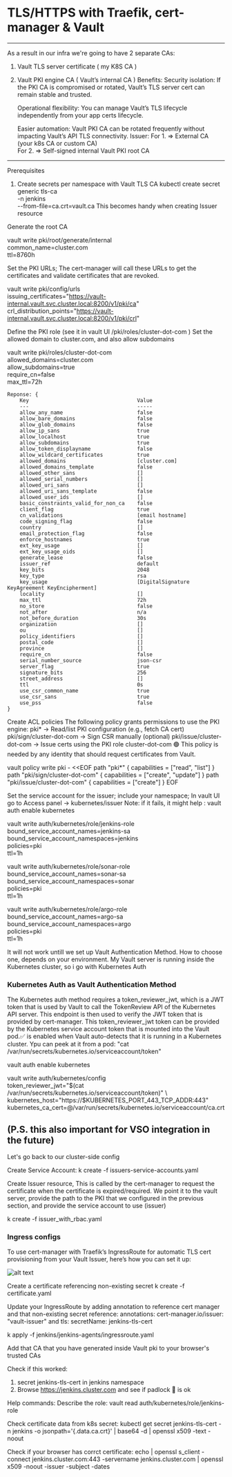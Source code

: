 # TLS/HTTPS with Traefik, cert-manager & Vault
-------------------
As a result in our infra we're going to have 2 separate CAs:
1. Vault TLS server certificate ( my K8S CA )
2. Vault PKI engine CA ( Vault’s internal CA )
Benefits:
    Security isolation: If the PKI CA is compromised or rotated, Vault’s TLS server cert can remain stable and trusted.

    Operational flexibility: You can manage Vault’s TLS lifecycle independently from your app certs lifecycle.

    Easier automation: Vault PKI CA can be rotated frequently without impacting Vault’s API TLS connectivity.
Issuer:	
For 1. => External CA (your k8s CA or custom CA)	
For 2. => Self-signed internal Vault PKI root CA
-------------------
Prerequisites
1. Create secrets per namespace with Vault TLS CA
        kubectl create secret generic tls-ca \
        -n jenkins \
        --from-file=ca.crt=vault.ca
    This becomes handy when creating Issuer resource

Generate the root CA

vault write pki/root/generate/internal \
    common_name=cluster.com \
    ttl=8760h

Set the PKI URLs; The cert-manager will call these URLs to get the certificates and validate certificates that are revoked.

vault write pki/config/urls \
    issuing_certificates="https://vault-internal.vault.svc.cluster.local:8200/v1/pki/ca" \
    crl_distribution_points="https://vault-internal.vault.svc.cluster.local:8200/v1/pki/crl"

Define the PKI role (see it in vault UI /pki/roles/cluster-dot-com  ) 
Set the allowed domain to cluster.com, and also allow subdomains

vault write pki/roles/cluster-dot-com \
    allowed_domains=cluster.com \
    allow_subdomains=true \
    require_cn=false \
    max_ttl=72h

    Reponse: {
        Key                                   Value
        ---                                   -----
        allow_any_name                        false
        allow_bare_domains                    false
        allow_glob_domains                    false
        allow_ip_sans                         true
        allow_localhost                       true
        allow_subdomains                      true
        allow_token_displayname               false
        allow_wildcard_certificates           true
        allowed_domains                       [cluster.com]
        allowed_domains_template              false
        allowed_other_sans                    []
        allowed_serial_numbers                []
        allowed_uri_sans                      []
        allowed_uri_sans_template             false
        allowed_user_ids                      []
        basic_constraints_valid_for_non_ca    false
        client_flag                           true
        cn_validations                        [email hostname]
        code_signing_flag                     false
        country                               []
        email_protection_flag                 false
        enforce_hostnames                     true
        ext_key_usage                         []
        ext_key_usage_oids                    []
        generate_lease                        false
        issuer_ref                            default
        key_bits                              2048
        key_type                              rsa
        key_usage                             [DigitalSignature KeyAgreement KeyEncipherment]
        locality                              []
        max_ttl                               72h
        no_store                              false
        not_after                             n/a
        not_before_duration                   30s
        organization                          []
        ou                                    []
        policy_identifiers                    []
        postal_code                           []
        province                              []
        require_cn                            false
        serial_number_source                  json-csr
        server_flag                           true
        signature_bits                        256
        street_address                        []
        ttl                                   0s
        use_csr_common_name                   true
        use_csr_sans                          true
        use_pss                               false
    }
Create ACL policies
The following policy grants permissions to use the PKI engine:
    pki* → Read/list PKI configuration (e.g., fetch CA cert)
    pki/sign/cluster-dot-com → Sign CSR manually (optional)
    pki/issue/cluster-dot-com → Issue certs using the PKI role cluster-dot-com
    🟢 This policy is needed by any identity that should request certificates from Vault.

vault policy write pki - <<EOF
path "pki*" { capabilities = ["read", "list"] }
path "pki/sign/cluster-dot-com" { capabilities = ["create", "update"] }
path "pki/issue/cluster-dot-com" { capabilities = ["create"] }
EOF

Set the service account for the issuer; include your namespace; In vault UI go to Access panel -> kubernetes/issuer
    Note: if it fails, it might help : vault auth enable kubernetes

vault write auth/kubernetes/role/jenkins-role \
  bound_service_account_names=jenkins-sa \
  bound_service_account_namespaces=jenkins \
  policies=pki \
  ttl=1h

vault write auth/kubernetes/role/sonar-role \
  bound_service_account_names=sonar-sa \
  bound_service_account_namespaces=sonar \
  policies=pki \
  ttl=1h

vault write auth/kubernetes/role/argo-role \
  bound_service_account_names=argo-sa \
  bound_service_account_namespaces=argo \
  policies=pki \
  ttl=1h

It will not work untill we set up Vault Authentication Method. How to choose one, depends on your environment. My Vault server is running inside the Kubernetes cluster, so i go with Kubernetes Auth
### Kubernetes Auth as Vault Authentication Method
The Kubernetes auth method requires a token_reviewer_jwt, which is a JWT token that is used by Vault to call the TokenReview API of the Kubernetes API server. This endpoint is then used to verify the JWT token that is provided by cert-manager. 
This token_reviewer_jwt token can be provided by the Kubernetes service account token that is mounted into the Vault pod.✅ is enabled when Vault auto-detects that it is running in a Kubernetes cluster. Ypu can peek at it from a pod: "cat /var/run/secrets/kubernetes.io/serviceaccount/token"

vault auth enable kubernetes 

vault write auth/kubernetes/config \
  token_reviewer_jwt="$(cat /var/run/secrets/kubernetes.io/serviceaccount/token)" \
  kubernetes_host="https://$KUBERNETES_PORT_443_TCP_ADDR:443" \
  kubernetes_ca_cert=@/var/run/secrets/kubernetes.io/serviceaccount/ca.crt

(P.S. this also important for VSO integration in the future)
-----------------
Let's go back to our cluster-side config

Create Service Account:
k create -f issuers-service-accounts.yaml

Create Issuer resource, This is called by the cert-manager to request the certificate when the certificate is expired/required.
We point it to the vault server, provide the path to the PKI that we configured in the previous section, and provide the service account to use (issuer) 

k create -f issuer_with_rbac.yaml

### Ingress configs
To use cert-manager with Traefik’s IngressRoute for automatic TLS cert provisioning from your Vault Issuer, here’s how you can set it up:

![alt text](image.png)

Create a certificate referencing non-existing secret
k create -f certificate.yaml

Update your IngressRoute by adding annotation to reference cert manager and that non-existing secret reference:
    annotations:
        cert-manager.io/issuer: "vault-issuer"
and 
    tls:
        secretName: jenkins-tls-cert 

k apply -f jenkins/jenkins-agents/ingressroute.yaml

Add that CA that you have generated inside Vault pki to your browser's trusted CAs

Check if this worked:
1. secret jenkins-tls-cert in jenkins namespace
2. Browse https://jenkins.cluster.com and see if padlock 🔐 is ok

Help commands:
Describe the role:
    vault read auth/kubernetes/role/jenkins-role

Check certificate data from k8s secret:
kubectl get secret jenkins-tls-cert -n jenkins -o jsonpath='{.data.ca\.crt}' | base64 -d | openssl x509 -text -noout

Check if your browser has corrct certificate:
echo | openssl s_client -connect jenkins.cluster.com:443 -servername jenkins.cluster.com | openssl x509 -noout -issuer -subject -dates